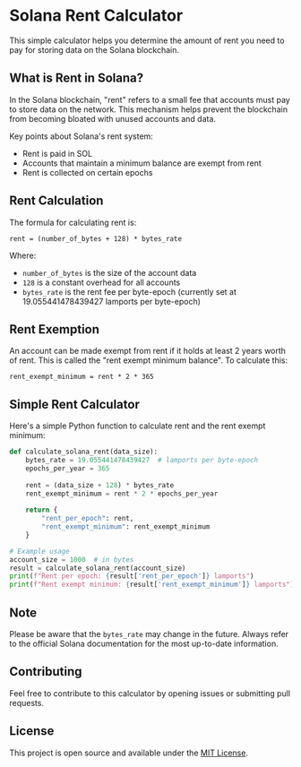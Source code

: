 # Solana Rent Calculator

This simple calculator helps you determine the amount of rent you need to pay for storing data on the Solana blockchain.

## What is Rent in Solana?

In the Solana blockchain, "rent" refers to a small fee that accounts must pay to store data on the network. This mechanism helps prevent the blockchain from becoming bloated with unused accounts and data.

Key points about Solana's rent system:
- Rent is paid in SOL
- Accounts that maintain a minimum balance are exempt from rent
- Rent is collected on certain epochs

## Rent Calculation

The formula for calculating rent is:

```
rent = (number_of_bytes + 128) * bytes_rate
```

Where:
- `number_of_bytes` is the size of the account data
- `128` is a constant overhead for all accounts
- `bytes_rate` is the rent fee per byte-epoch (currently set at 19.055441478439427 lamports per byte-epoch)

## Rent Exemption

An account can be made exempt from rent if it holds at least 2 years worth of rent. This is called the "rent exempt minimum balance". To calculate this:

```
rent_exempt_minimum = rent * 2 * 365
```

## Simple Rent Calculator

Here's a simple Python function to calculate rent and the rent exempt minimum:

```python
def calculate_solana_rent(data_size):
    bytes_rate = 19.055441478439427  # lamports per byte-epoch
    epochs_per_year = 365
    
    rent = (data_size + 128) * bytes_rate
    rent_exempt_minimum = rent * 2 * epochs_per_year
    
    return {
        "rent_per_epoch": rent,
        "rent_exempt_minimum": rent_exempt_minimum
    }

# Example usage
account_size = 1000  # in bytes
result = calculate_solana_rent(account_size)
print(f"Rent per epoch: {result['rent_per_epoch']} lamports")
print(f"Rent exempt minimum: {result['rent_exempt_minimum']} lamports")
```

## Note

Please be aware that the `bytes_rate` may change in the future. Always refer to the official Solana documentation for the most up-to-date information.

## Contributing

Feel free to contribute to this calculator by opening issues or submitting pull requests.

## License

This project is open source and available under the [MIT License](LICENSE).

